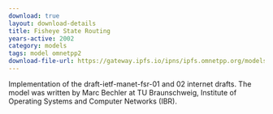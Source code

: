 ```yaml
---
download: true
layout: download-details
title: Fisheye State Routing
years-active: 2002
category: models
tags: model omnetpp2
download-file-url: https://gateway.ipfs.io/ipns/ipfs.omnetpp.org/models/FSR-20021124-src.tgz
---
```


Implementation of the draft-ietf-manet-fsr-01 and 02 internet drafts. The model
was written by Marc Bechler at TU Braunschweig, Institute of Operating Systems
and Computer Networks (IBR).
